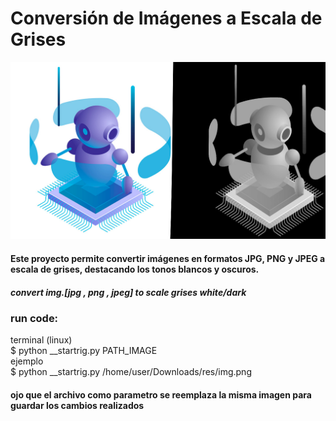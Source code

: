 

 
# Conversión de Imágenes a Escala de Grises

![test-py](resources/dark-color.jpg)

#### Este proyecto permite convertir imágenes en formatos JPG, PNG y JPEG a escala de grises, destacando los tonos blancos y oscuros.

##### convert img.[jpg , png , jpeg] to scale grises  white/dark

### run code: 
terminal (linux)  
$ python __startrig.py PATH_IMAGE  
ejemplo  
$ python __startrig.py /home/user/Downloads/res/img.png  
#### ojo que el archivo como parametro se reemplaza la misma imagen para guardar los cambios realizados  
